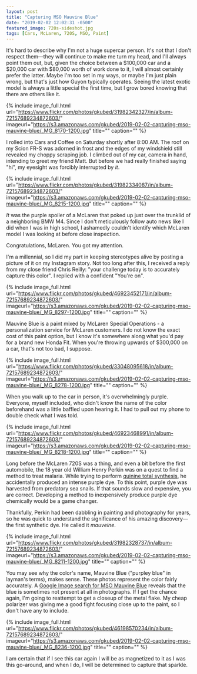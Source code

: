 ```yaml
---
layout: post
title: "Capturing MSO Mauvine Blue"
date: "2019-02-02 12:02:31 -0500"
featured_image: 720s-sideshot.jpg
tags: [Cars, McLaren, 720S, MSO, Paint]
---
```


It's hard to describe why I'm not a huge supercar person. It's not that I don't respect them—they will continue to make me turn my head, and I'll always point them out, but, given the choice between a $100,000 car and a $20,000 car with $80,000 worth of work done to it, I will almost certainly prefer the latter. Maybe I'm too set in my ways, or maybe I'm just plain wrong, but that's just how Guyon typically operates. Seeing the latest exotic model is always a little special the first time, but I grow bored knowing that there are others like it.

<!--more-->

{% include image_full.html url="https://www.flickr.com/photos/gkubed/31982342327/in/album-72157689234872603/" imageurl="https://s3.amazonaws.com/gkubed/2019-02-02-capturing-mso-mauvine-blue/_MG_8170-1200.jpg" title="" caption="" %}

I rolled into Cars and Coffee on Saturday shortly after 8:00 AM. The roof on my Scion FR-S was adorned in frost and the edges of my windshield still revealed my choppy scraping job. I climbed out of my car, camera in hand, intending to greet my friend Matt. But before we had really finished saying "hi", my eyesight was forcibly interrupted by *it*.

{% include image_full.html url="https://www.flickr.com/photos/gkubed/31982334087/in/album-72157689234872603/" imageurl="https://s3.amazonaws.com/gkubed/2019-02-02-capturing-mso-mauvine-blue/_MG_8215-1200.jpg" title="" caption="" %}

*It* was the purple spoiler of a McLaren that poked up just over the trunklid of a neighboring BMW M4. Since I don't meticulously follow auto news like I did when I was in high school, I ashamedly couldn't identify which McLaren model I was looking at before close inspection.

Congratulations, McLaren. You got my attention.

I'm a millennial, so I did my part in keeping stereotypes alive by posting a picture of it on my Instagram story. Not too long after this, I received a reply from my close friend Chris Reilly: "your challenge today is to accurately capture this color". I replied with a confident "You're on".

{% include image_full.html url="https://www.flickr.com/photos/gkubed/46923452171/in/album-72157689234872603/" imageurl="https://s3.amazonaws.com/gkubed/2019-02-02-capturing-mso-mauvine-blue/_MG_8297-1200.jpg" title="" caption="" %}

Mauvine Blue is a paint mixed by McLaren Special Operations - a personalization service for McLaren customers. I do not know the exact cost of this paint option, but I know it's somewhere along what you'd pay for a brand new Honda Fit. When you're throwing upwards of $300,000 on a car, that's not too bad, I suppose.

{% include image_full.html url="https://www.flickr.com/photos/gkubed/33048095618/in/album-72157689234872603/" imageurl="https://s3.amazonaws.com/gkubed/2019-02-02-capturing-mso-mauvine-blue/_MG_8278-1200.jpg" title="" caption="" %}

When you walk up to the car in person, it's overwhelmingly purple. Everyone, myself included, who didn't know the name of the color beforehand was a little baffled upon hearing it. I had to pull out my phone to double check what I was told.

{% include image_full.html url="https://www.flickr.com/photos/gkubed/46923468991/in/album-72157689234872603/" imageurl="https://s3.amazonaws.com/gkubed/2019-02-02-capturing-mso-mauvine-blue/_MG_8218-1200.jpg" title="" caption="" %}

Long before the McLaren 720S was a thing, and even a bit before the first automobile, the 18 year old William Henry Perkin was on a quest to find a method to treat malaria. While trying to perform [quinine total synthesis](https://en.wikipedia.org/wiki/Quinine_total_synthesis), he accidentally produced an intense purple dye. To this point, purple dye was harvested from predatory sea snails. If that sounds slow and expensive, you are correct. Developing a method to inexpensively produce purple dye chemically would be a game changer.

Thankfully, Perkin had been dabbling in painting and photography for years, so he was quick to understand the significance of his amazing discovery—the first synthetic dye. He called it *mauveine*.

{% include image_full.html url="https://www.flickr.com/photos/gkubed/31982328737/in/album-72157689234872603/" imageurl="https://s3.amazonaws.com/gkubed/2019-02-02-capturing-mso-mauvine-blue/_MG_8211-1200.jpg" title="" caption="" %}

You may see why the color's name, Mauvine Blue ("purpley blue" in layman's terms), makes sense. These photos represent the color fairly accurately. A [Google Image search for MSO Mauvine Blue](https://www.google.com/search?q=mso+mauvine+blue&source=lnms&tbm=isch) reveals that the blue is sometimes not present at all in photographs. If I get the chance again, I'm going to reattempt to get a closeup of the metal flake. My cheap polarizer was giving me a good fight focusing close up to the paint, so I don't have any to include.

{% include image_full.html url="https://www.flickr.com/photos/gkubed/46198570234/in/album-72157689234872603/" imageurl="https://s3.amazonaws.com/gkubed/2019-02-02-capturing-mso-mauvine-blue/_MG_8236-1200.jpg" title="" caption="" %}

I am certain that if I see this car again I will be as magnetized to it as I was this go-around, and when I do, I will be determined to capture that sparkle.
